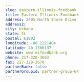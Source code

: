 ```yaml
---
slug: eastern-illinois-foodbank
title: Eastern Illinois Foodbank
address: 2405 North Shore Drive
address2: 
city: Urbana
state: IL
postal: 61802
longitude: -88.2221484
latitude: 40.1366137
website: www.eifoodbank.org
phone: 217-328-3663
fax: 217-328-3670
partnerBank: false
partnerGroupId: partner-group-64
---
```


